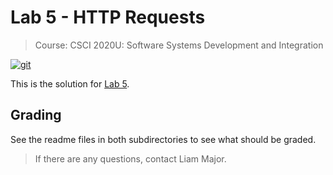 # Lab 5 - HTTP Requests

>Course: CSCI 2020U: Software Systems Development and Integration

[![git](https://badgen.net/badge/icon/git?icon=git&label)](https://git-scm.com)

This is the solution for [Lab 5](https://github.com/OntarioTech-CS-program/lab05-template).

## Grading

See the readme files in both subdirectories to see what should be graded.

>If there are any questions, contact Liam Major.
